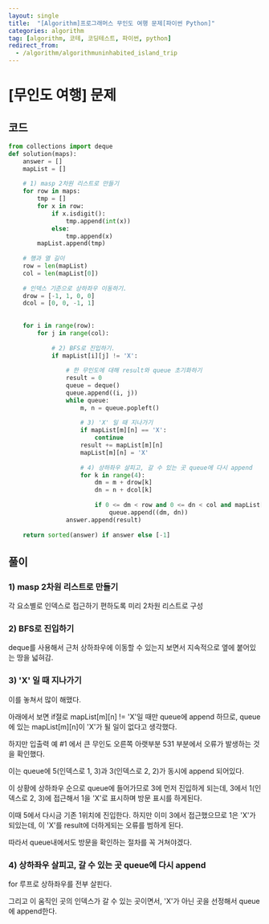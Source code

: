 ```yaml
---
layout: single
title:  "[Algorithm]프로그래머스 무인도 여행 문제[파이썬 Python]"
categories: algorithm
tag: [algorithm, 코테, 코딩테스트, 파이썬, python]
redirect_from:
  - /algorithm/algorithmuninhabited_island_trip
---
```


# [무인도 여행] 문제
## 코드
```python
from collections import deque
def solution(maps):
    answer = []
    mapList = []
    
    # 1) masp 2차원 리스트로 만들기
    for row in maps:
        tmp = []
        for x in row:
            if x.isdigit():
                tmp.append(int(x))
            else:
                tmp.append(x)
        mapList.append(tmp)
    
    # 행과 열 길이
    row = len(mapList)
    col = len(mapList[0])
    
    # 인덱스 기준으로 상하좌우 이동하기.
    drow = [-1, 1, 0, 0]
    dcol = [0, 0, -1, 1]
    
    
    for i in range(row):
        for j in range(col):
            
            # 2) BFS로 진입하기.
            if mapList[i][j] != 'X':
                
                # 한 무인도에 대해 result와 queue 초기화하기
                result = 0
                queue = deque()
                queue.append((i, j))
                while queue:
                    m, n = queue.popleft()
                    
                    # 3) 'X' 일 때 지나가기
                    if mapList[m][n] == 'X':
                        continue
                    result += mapList[m][n]
                    mapList[m][n] = 'X'
                    
                    # 4) 상하좌우 살피고, 갈 수 있는 곳 queue에 다시 append
                    for k in range(4):
                        dm = m + drow[k]
                        dn = n + dcol[k]
                        
                        if 0 <= dm < row and 0 <= dn < col and mapList[dm][dn] != 'X':
                            queue.append((dm, dn))
                answer.append(result)
                
    return sorted(answer) if answer else [-1]
```
## 풀이
### 1) masp 2차원 리스트로 만들기
각 요소별로 인덱스로 접근하기 편하도록 미리 2차원 리스트로 구성

### 2) BFS로 진입하기
deque를 사용해서 근처 상하좌우에 이동할 수 있는지 보면서 지속적으로 옆에 붙어있는 땅을
넓혀감.

### 3) 'X' 일 때 지나가기
이를 놓쳐서 많이 해맸다.

아래에서 보면 if절로 mapList[m][n] != 'X'일 때만 queue에 append 하므로,
queue에 있는 mapList[m][n]이 'X'가 될 일이 없다고 생각했다.

하지만 입출력 예 #1 에서 큰 무인도 오른쪽 아랫부분 531 부분에서 오류가 발생하는 것을 확인했다.

이는 queue에 5(인덱스로 1, 3)과 3(인덱스로 2, 2)가 동시에 append 되어있다.

이 상황에 상하좌우 순으로 queue에 들어가므로 3에 먼저 진입하게 되는데,
3에서 1(인덱스로 2, 3)에 접근해서 1을 'X'로 표시하며 방문 표시를 하게된다.

이때 5에서 다시금 기존 1위치에 진입한다. 하지만 이미 3에서 접근했으므로 1은 'X'가 되있는데,
이 'X'를 result에 더하게되는 오류를 범하게 된다.

따라서 queue내에서도 방문을 확인하는 절차를 꼭 거쳐야겠다.

### 4) 상하좌우 살피고, 갈 수 있는 곳 queue에 다시 append
for 루프로 상하좌우를 전부 살핀다.

그리고 이 움직인 곳의 인덱스가 갈 수 있는 곳이면서, 'X'가 아닌 곳을 선정해서
queue에 append한다.

